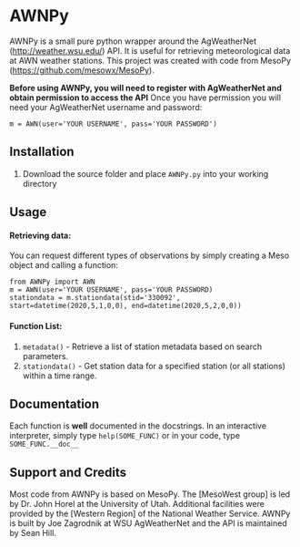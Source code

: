 # AWNPy

AWNPy is a small pure python wrapper around the AgWeatherNet (http://weather.wsu.edu/) API. It is useful for retrieving meteorological data at AWN weather stations. This project was created with code from MesoPy (https://github.com/mesowx/MesoPy).

**Before using AWNPy, you will need to register with AgWeatherNet and obtain permission to access the API** Once you have permission you will need your AgWeatherNet username and password: 
```
m = AWN(user='YOUR USERNAME', pass='YOUR PASSWORD')
```
## Installation

1. Download the source folder and place `AWNPy.py` into your working directory

## Usage
#### Retrieving data:
You can request different types of observations by simply creating a Meso object and calling a function:

```
from AWNPy import AWN
m = AWN(user='YOUR USERNAME', pass='YOUR PASSWORD)
stationdata = m.stationdata(stid='330092', start=datetime(2020,5,1,0,0), end=datetime(2020,5,2,0,0))
```

#### Function List:
1. `metadata()` - Retrieve a list of station metadata based on search parameters.
2. `stationdata()` - Get station data for a specified station (or all stations) within a time range. 

## Documentation
Each function is **well** documented in the docstrings. In an interactive interpreter, simply type `help(SOME_FUNC)` or in your code, type `SOME_FUNC.__doc__` 

## Support and Credits
Most code from AWNPy is based on MesoPy. The [MesoWest group] is led by  Dr. John Horel at the University of Utah. Additional facilities were provided by the [Western Region] of the National Weather Service. AWNPy is built by Joe Zagrodnik at WSU AgWeatherNet and the API is maintained by Sean Hill. 
